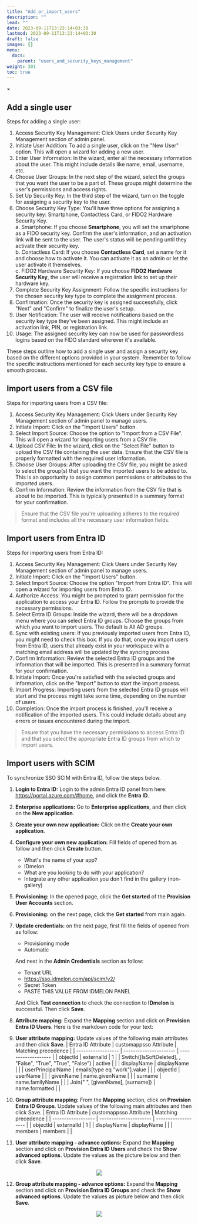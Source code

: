 ```yaml
---
title: "Add_or_import_users"
description: ""
lead: ""
date: 2023-09-11T13:23:14+03:30
lastmod: 2023-09-11T13:23:14+03:30
draft: false
images: []
menu:
  docs:
    parent: "users_and_security_keys_management"
weight: 301
toc: true
---
```


<div id="_modal" class="modal">
  <span class="close">&times;</span>
  <img class="modal-content" id="img01">
</div>

## Add a single user

Steps for adding a single user:

1. Access Security Key Management: Click Users under Security Key Management section of admin panel.
2. Initiate User Addition: To add a single user, click on the "New User" option. This will open a wizard for adding a new user.
3. Enter User Information: In the wizard, enter all the necessary information about the user. This might include details like name, email, username, etc.
4. Choose User Groups: In the next step of the wizard, select the groups that you want the user to be a part of. These groups might determine the user's permissions and access rights.
5. Set Up Security Key: In the third step of the wizard, turn on the toggle for assigning a security key to the user.
6. Choose Security Key Type: You'll have three options for assigning a security key: Smartphone, Contactless Card, or FIDO2 Hardware Security Key.\
    a. Smartphone: If you choose **Smartphone**, you will set the smartphone as a FIDO security key. Confirm the user's information, and an activation link will be sent to the user. The user's status will be pending until they activate their security key.\
    b. Contactless Card: If you choose **Contactless Card**, set a name for it and choose how to activate it. You can activate it as an admin or let the user activate it themselves.\
    c. FIDO2 Hardware Security Key: If you choose **FIDO2 Hardware Security Key**, the user will receive a registration link to set up their hardware key.
7. Complete Security Key Assignment: Follow the specific instructions for the chosen security key type to complete the assignment process.
8. Confirmation: Once the security key is assigned successfully, click "Next" and "Confirm" to finalize the user's setup.
9. User Notification: The user will receive notifications based on the security key type they've been assigned. This might include an activation link, PIN, or registration link.
10. Usage: The assigned security key can now be used for passwordless logins based on the FIDO standard wherever it's available.

These steps outline how to add a single user and assign a security key based on the different options provided in your system. Remember to follow the specific instructions mentioned for each security key type to ensure a smooth process.

## Import users from a CSV file

Steps for importing users from a CSV file:

1. Access Security Key Management: Click Users under Security Key Management section of admin panel to manage users.
2. Initiate Import: Click on the "Import Users" button.
3. Select Import Source: Choose the option to "Import from a CSV File". This will open a wizard for importing users from a CSV file.
4. Upload CSV File: In the wizard, click on the "Select File" button to upload the CSV file containing the user data. Ensure that the CSV file is properly formatted with the required user information.
5. Choose User Groups: After uploading the CSV file, you might be asked to select the group(s) that you want the imported users to be added to. This is an opportunity to assign common permissions or attributes to the imported users.
6. Confirm Information: Review the information from the CSV file that is about to be imported. This is typically presented in a summary format for your confirmation.

> Ensure that the CSV file you're uploading adheres to the required format and includes all the necessary user information fields.

## Import users from Entra ID

Steps for importing users from Entra ID:

1. Access Security Key Management: Click Users under Security Key Management section of admin panel to manage users.
2. Initiate Import: Click on the "Import Users" button.
3. Select Import Source: Choose the option "Import from Entra ID". This will open a wizard for importing users from Entra ID.
4. Authorize Access: You might be prompted to grant permission for the application to access your Entra ID. Follow the prompts to provide the necessary permissions.
5. Select Entra ID Groups: Inside the wizard, there will be a dropdown menu where you can select Entra ID groups. Choose the groups from which you want to import users. The default is All AD groups.
6. Sync with existing users: If you previously imported users from Entra ID, you might need to check this box. If you do that, once you import users from Entra ID, users that already exist in your workspace with a matching email address will be updated by the syncing process
7. Confirm Information: Review the selected Entra ID groups and the information that will be imported. This is presented in a summary format for your confirmation.
8. Initiate Import: Once you're satisfied with the selected groups and information, click on the "Import" button to start the import process.
9. Import Progress: Importing users from the selected Entra ID groups will start and the process might take some time, depending on the number of users.
10. Completion: Once the import process is finished, you'll receive a notification of the imported users. This could include details about any errors or issues encountered during the import.

> Ensure that you have the necessary permissions to access Entra ID and that you select the appropriate Entra ID groups from which to import users.

## Import users with SCIM

To synchronize SSO SCIM with Entra ID, follow the steps below.

1. **Login to Entra ID:** Login to the admin Entra ID panel from here: <https://portal.azure.com/#home>, and click the **Entra ID**.
2. **Enterprise applications:** Go to **Enterprise applications**, and then click on the **New application**.
3. **Create your own new application:** Click on the **Create your own application**.
4. **Configure your own new application:** Fill fields of opened from as follow and then click **Create** button.
    - What's the name of your app?
    - IDmelon
    - What are you looking to do with your application?
    - Integrate any other application you don't find in the gallery (non-gallery)
5. **Provisioning:** In the opened page, click the **Get started** of the **Provision User Accounts** section.
6. **Provisioning:** on the next page, click the **Get started** from main again.
7. **Update credentials:** on the next page, first fill the fields of opened from as follow:
    - Provisioning mode
    - Automatic

    And next in the **Admin Credentials** section as follow:
    - Tenant URL
    - <https://sso.idmelon.com/api/scim/v2/>
    - Secret Token
    - PASTE THIS VALUE FROM IDMELON PANEL

    And Click **Test connection** to check the connection to **IDmelon** is successful. Then click **Save**.
8. **Attribute mapping:** Expand the **Mapping** section and click on **Provision Entra ID Users**.
Here is the markdown code for your text:
9. **User attribute mapping:** Update values of the following main attributes and then click **Save**.
| Entra ID Attribute | customappsso Attribute | Matching precedence |
| ------------------ | ---------------------- | ------------------- |
| objectId           | externalId             | 1                   |
| Switch([IsSoftDeleted], , "False", "True", "True", "False") | active |  |
| displayName        | displayName            |                     |
| userPrincipalName  | emails[type eq "work"].value |  |
| objectId           | userName               |                     |
| givenName          | name.givenName         |                     |
| surname            | name.familyName        |                     |
| Join(" ", [givenName], [surname]) | name.formatted |  |
10. **Group attribute mapping:** From the **Mapping** section, click on **Provision Entra ID Groups**. Update values of the following main attributes and then click Save.
| Entra ID Attribute | customappsso Attribute | Matching precedence |
| ------------------ | ---------------------- | ------------------- |
| objectId           | externalId             | 1                   |
| displayName        | displayName            |                     |
| members            | members                |                     |
11. **User attribute mapping - advance options:** Expand the **Mapping** section and click on **Provision Entra ID Users** and check the **Show advanced options**. Update the values as the picture below and then click **Save**.

<p align="center">
    <img src="/images/vendor/add_or_import_users/user_attribute_mapping.png" class="doc-img-frame" />
</p>

12. **Group attribute mapping - advance options:** Expand the **Mapping** section and click on **Provision Entra ID Groups** and check the **Show advanced options**. Update the values as picture below and then click **Save**.

<p align="center">
    <img src="/images/vendor/add_or_import_users/group_attribute_mapping.png" class="doc-img-frame" />
</p>
